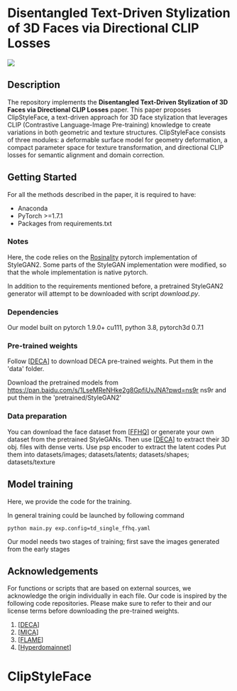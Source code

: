 # Disentangled Text-Driven Stylization of 3D Faces via Directional CLIP Losses

![](img/figure1.jpg)

## Description
The repository implements the **Disentangled Text-Driven Stylization of 3D Faces via Directional CLIP Losses** paper.
This paper proposes ClipStyleFace, a text-driven approach for 3D face stylization that leverages CLIP
(Contrastive Language-Image Pre-training) knowledge to create variations in both geometric and texture structures. 
ClipStyleFace consists of three modules: a deformable surface model for geometry deformation, 
a compact parameter space for texture transformation, and directional CLIP losses for semantic alignment
and domain correction.

## Getting Started

For all the methods described in the paper, it is required to have:

- Anaconda
- PyTorch >=1.7.1
- Packages from requirements.txt

### Notes

Here, the code relies on the [Rosinality](https://github.com/rosinality/stylegan2-pytorch/) pytorch implementation of StyleGAN2.
Some parts of the StyleGAN implementation were modified, so that the whole implementation is native pytorch. 

In addition to the requirements mentioned before, a pretrained StyleGAN2 generator will attempt to be downloaded with script *download.py*.

### Dependencies

Our model built on pytorch 1.9.0+ cu111, python 3.8, pytorch3d 0.7.1

### Pre-trained weights
Follow [[DECA](https://github.com/yfeng95/DECA)] to download DECA pre-trained weights. Put them in the 'data' folder.

Download the pretrained models from https://pan.baidu.com/s/1LseMReNHke2g8GpfiUvJNA?pwd=ns9r ns9r 
and put them in the 'pretrained/StyleGAN2'

### Data preparation
You can download the face dataset from [[FFHQ](https://github.com/NVlabs/ffhq-dataset)]
or generate your own dataset from the pretrained StyleGANs.
Then use [[DECA](https://github.com/yfeng95/DECA)] to extract their 3D obj. files  with dense verts.
Use psp encoder to extract the latent codes
Put them into datasets/images; datasets/latents; datasets/shapes; datasets/texture

## Model training

Here, we provide the code for the training.

In general training could be launched by following command

```
python main.py exp.config=td_single_ffhq.yaml
```
Our model needs two stages of training;
first save the images generated from the early stages
## Acknowledgements

For functions or scripts that are based on external sources, we acknowledge the origin individually in each file.
Our code is inspired by the following code repositories. Please make sure to refer to their and our license terms before downloading the pre-trained weights.

1. [[DECA](https://github.com/yfeng95/DECA)]
2. [[MICA](https://github.com/Zielon/MICA)]
3. [[FLAME](https://github.com/soubhiksanyal/FLAME_PyTorch)]
4. [[Hyperdomainnet](https://github.com/MACderRu/HyperDomainNet)]
# ClipStyleFace
